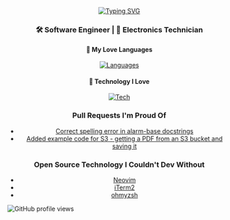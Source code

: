 <p align="center" style="margin-bottom: 20px;">
  <a href="https://git.io/typing-svg">
    <img src="https://readme-typing-svg.herokuapp.com?font=Fira+Code&pause=1000&color=003B00&background=0D0208&center=true&vCenter=true&width=435&lines=Grant+Starkman" alt="Typing SVG" />
  </a>
</p>

<div align="center">

### 🛠 Software Engineer | 🧪 Electronics Technician

#### 💖 My Love Languages
[![Languages](https://skillicons.dev/icons?i=cpp,ts,c,react,js,py,ghactions,postgres)](https://skillicons.dev)

#### 🤩 Technology I Love
[![Tech](https://skillicons.dev/icons?i=vim,git,aws)](https://skillicons.dev)

</div>

<div align="center">

### Pull Requests I'm Proud Of

- [Correct spelling error in alarm-base docstrings](https://github.com/aws/aws-cdk/pull/26781)
- [Added example code for S3 - getting a PDF from an S3 bucket and saving it](https://github.com/awsdocs/aws-doc-sdk-examples/pull/4477)

</div>

<div align="center">

### Open Source Technology I Couldn't Dev Without

- [Neovim](https://github.com/neovim/neovim)
- [iTerm2](https://github.com/gnachman/iTerm2)
- [ohmyzsh](https://github.com/ohmyzsh/ohmyzsh)

</div>

![GitHub profile views](https://komarev.com/ghpvc/?username=7empestx&color=009999&style=for-the-badge)
